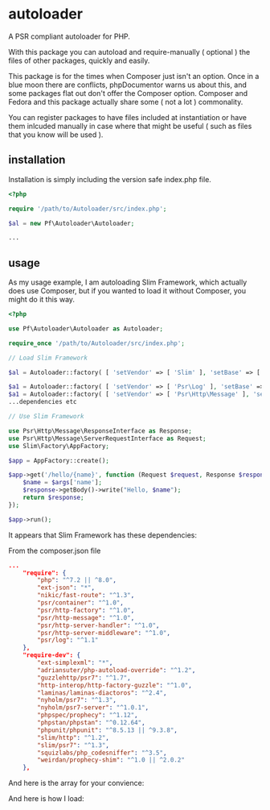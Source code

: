 # autoloader
A PSR compliant autoloader for PHP.

With this package you can autoload and require-manually ( optional ) the files of other packages, quickly and easily.

This package is for the times when Composer just isn't an option. Once in a blue moon there are conflicts, phpDocumentor warns us about this, and some packages flat out don't offer the Composer option. Composer and Fedora and this package actually share some ( not a lot ) commonality.

You can register packages to have files included at instantiation or have them inlcuded manually in case where that might be useful ( such as files that you know will be used ).

## installation

Installation is simply including the version safe index.php file.
```php
<?php

require '/path/to/Autoloader/src/index.php';

$al = new Pf\Autoloader\Autoloader;

...
```

## usage

As my usage example, I am autoloading Slim Framework, which actually does use Composer, but if you wanted to load it without Composer, you might do it this way.

```php
<?php

use Pf\Autoloader\Autoloader as Autoloader;

require_once '/path/to/Autoloader/src/index.php';

// Load Slim Framework

$al = Autoloader::factory( [ 'setVendor' => [ 'Slim' ], 'setBase' => [ '/path/to/Slim/Slim' ] ] );

$a1 = Autoloader::factory( [ 'setVendor' => [ 'Psr\Log' ], 'setBase' => [ '/path/to/Psr/Log/Log' ] ] );
$a1 = Autoloader::factory( [ 'setVendor' => [ 'Psr\Http\Message' ], 'setBase' => [ '/path/to/Psr/Http/Message/src' ] ] );
...dependencies etc

// Use Slim Framework

use Psr\Http\Message\ResponseInterface as Response;
use Psr\Http\Message\ServerRequestInterface as Request;
use Slim\Factory\AppFactory;

$app = AppFactory::create();

$app->get('/hello/{name}', function (Request $request, Response $response, array $args) {
    $name = $args['name'];
    $response->getBody()->write("Hello, $name");
    return $response;
});

$app->run();
```

It appears that Slim Framework has these dependencies:

From the composer.json file

```json
...
    "require": {
        "php": "^7.2 || ^8.0",
        "ext-json": "*",
        "nikic/fast-route": "^1.3",
        "psr/container": "^1.0",
        "psr/http-factory": "^1.0",
        "psr/http-message": "^1.0",
        "psr/http-server-handler": "^1.0",
        "psr/http-server-middleware": "^1.0",
        "psr/log": "^1.1"
    },
    "require-dev": {
        "ext-simplexml": "*",
        "adriansuter/php-autoload-override": "^1.2",
        "guzzlehttp/psr7": "^1.7",
        "http-interop/http-factory-guzzle": "^1.0",
        "laminas/laminas-diactoros": "^2.4",
        "nyholm/psr7": "^1.3",
        "nyholm/psr7-server": "^1.0.1",
        "phpspec/prophecy": "^1.12",
        "phpstan/phpstan": "^0.12.64",
        "phpunit/phpunit": "^8.5.13 || ^9.3.8",
        "slim/http": "^1.2",
        "slim/psr7": "^1.3",
        "squizlabs/php_codesniffer": "^3.5",
        "weirdan/prophecy-shim": "^1.0 || ^2.0.2"
    },
```
And here is the array for your convience:


And here is how I load:




